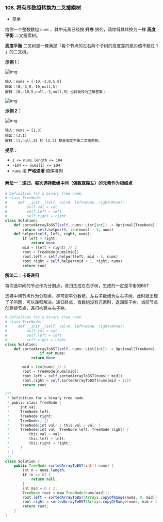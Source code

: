 ### [108. 将有序数组转换为二叉搜索树](https://leetcode.cn/problems/convert-sorted-array-to-binary-search-tree/)

- 简单

给你一个整数数组 `nums` ，其中元素已经按 **升序** 排列，请你将其转换为一棵 **高度平衡** 二叉搜索树。

**高度平衡** 二叉树是一棵满足「每个节点的左右两个子树的高度差的绝对值不超过 1 」的二叉树。

**示例 1：**

 ![img](https://assets.leetcode.com/uploads/2021/02/18/btree1.jpg)

```
输入：nums = [-10,-3,0,5,9]
输出：[0,-3,9,-10,null,5]
解释：[0,-10,5,null,-3,null,9] 也将被视为正确答案：
```

 ![img](https://assets.leetcode.com/uploads/2021/02/18/btree2.jpg)

**示例 2：**

 ![img](https://assets.leetcode.com/uploads/2021/02/18/btree.jpg)

```
输入：nums = [1,3]
输出：[3,1]
解释：[1,null,3] 和 [3,1] 都是高度平衡二叉搜索树。
```

**提示：**

- `1 <= nums.length <= 104`
- `-104 <= nums[i] <= 104`
- `nums` 按 **严格递增** 顺序排列

#### 解法一：递归，每次选择数组中间（偶数就靠左）的元素作为根结点

```python
# Definition for a binary tree node.
# class TreeNode:
#     def __init__(self, val=0, left=None, right=None):
#         self.val = val
#         self.left = left
#         self.right = right
class Solution:
    def sortedArrayToBST(self, nums: List[int]) -> Optional[TreeNode]:
        return self.helper(0, len(nums) - 1, nums)
    def helper(self, left, right, nums):
        if left > right:
            return None
        mid = (left + right) // 2 
        root = TreeNode(nums[mid])
        root.left = self.helper(left, mid - 1, nums)
        root.right = self.helper(mid + 1, right, nums)
        return root
```

**解法二：卡哥递归**

每次选中间的节点作为分割点，递归生成左右子树，生成的一定是平衡的BST

选择中间节点作为分割点，尽可能平分数组，左右子数组为左右子树。此时就出现了子问题，可以递归解决。递归终点，当数组没有元素时，返回空子树。当前节点创建根节点，递归构建左右子树。

```python
# Definition for a binary tree node.
# class TreeNode:
#     def __init__(self, val=0, left=None, right=None):
#         self.val = val
#         self.left = left
#         self.right = right
class Solution:
    def sortedArrayToBST(self, nums: List[int]) -> Optional[TreeNode]:
				if not nums:
            return None
        
        mid = len(nums) // 2
        root = TreeNode(nums[mid])
        root.left = self.sortedArrayToBST(nums[: mid])
        root.right = self.sortedArrayToBST(nums[mid + 1:])
        return root
```

```java
/**
 * Definition for a binary tree node.
 * public class TreeNode {
 *     int val;
 *     TreeNode left;
 *     TreeNode right;
 *     TreeNode() {}
 *     TreeNode(int val) { this.val = val; }
 *     TreeNode(int val, TreeNode left, TreeNode right) {
 *         this.val = val;
 *         this.left = left;
 *         this.right = right;
 *     }
 * }
 */
class Solution {
    public TreeNode sortedArrayToBST(int[] nums) {
        int n = nums.length;
        if (n == 0) {
            return null;
        }
        int mid = n / 2;
        TreeNode root = new TreeNode(nums[mid]);
        root.left = sortedArrayToBST(Arrays.copyOfRange(nums, 0, mid));
        root.right = sortedArrayToBST(Arrays.copyOfRange(nums, mid + 1, n));
        return root;
    }
}
```


